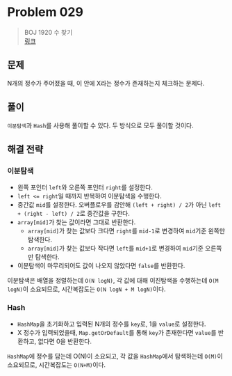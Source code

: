# Problem 029

> BOJ 1920 수 찾기
> <br/>
> [링크](https://www.acmicpc.net/problem/1920)

## 문제

N개의 정수가 주어졌을 때, 이 안에 X라는 정수가 존재하는지 체크하는 문제다.

## 풀이

`이분탐색`과 `Hash`를 사용해 풀이할 수 있다. 두 방식으로 모두 풀이할 것이다.

## 해결 전략

### 이분탐색

- 왼쪽 포인터 `left`와 오른쪽 포인터 `right`를 설정한다.
- `left <= right`일 때까지 반복하여 이분탐색을 수행한다.
- 중간값 `mid`를 설정한다. 오버플로우를 감안해 `(left + right) / 2`가 아닌 `left + (right - left) / 2`로 중간값을 구한다.
- `array[mid]`가 찾는 값이라면 그대로 반환한다.
    - `array[mid]`가 찾는 값보다 크다면 `right`를 `mid-1`로 변경하여 `mid`기준 왼쪽만 탐색한다.
    - `array[mid]`가 찾는 값보다 작다면 `left`를 `mid+1`로 변경하여 `mid`기준 오른쪽만 탐색한다.
- 이분탐색이 마무리되어도 값이 나오지 않았다면 `false`를 반환한다.

이분탐색은 배열을 정렬하는데 `O(N logN)`, 각 값에 대해 이진탐색을 수행하는데 `O(M logN)`이 소요되므로, 시간복잡도는 `O(N logN + M logN)`이다.

### Hash

- `HashMap`을 초기화하고 입력된 N개의 정수를 `key`로, 1을 `value`로 설정한다.
- X 정수가 입력되었을때, `Map.getOrDefault`를 통해 `key`가 존재한다면 `value`를 반환하고, 없다면 0을 반환한다.

`HashMap`에 정수를 담는데 O(N)이 소요되고, 각 값을 `HashMap`에서 탐색하는데 `O(M)`이 소요되므로, 시간복잡도는 `O(N+M)`이다.
